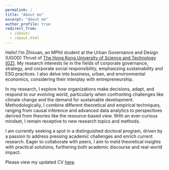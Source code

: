 ```yaml
---
permalink: /
title: "About me"
excerpt: "About me"
author_profile: true
redirect_from: 
  - /about/
  - /about.html
---
```


Hello! I’m Zhixuan, an MPhil student at the Urban Governance and Design (UGOD) Thrust of [The Hong Kong University of Science and Technology (GZ)](https://www.hkust-gz.edu.cn/). My research interests lie in the fields of corporate governance, strategy, and corporate social responsibility, emphasizing sustainability and ESG practices. I also delve into business, urban, and environmental economics, considering their interplay with entrepreneurship. 

In my research, I explore how organizations make decisions, adapt, and respond to our evolving world, particularly when confronting challenges like climate change and the demand for sustainable development. Methodologically, I combine different theoretical and empirical techniques, ranging from causal inference and advanced data analytics to perspectives derived from theories like the resource-based view. With an ever-curious mindset, I remain receptive to new research topics and methods.

I am currently seeking a spot in a distinguished doctoral program, driven by a passion to address pressing academic challenges and enrich current research. Eager to collaborate with peers, I aim to meld theoretical insights with practical solutions, furthering both academic discourse and real-world impact.

Please view my updated CV [here](../assets/CV_Zhixuan_Guo_Oct.pdf).
